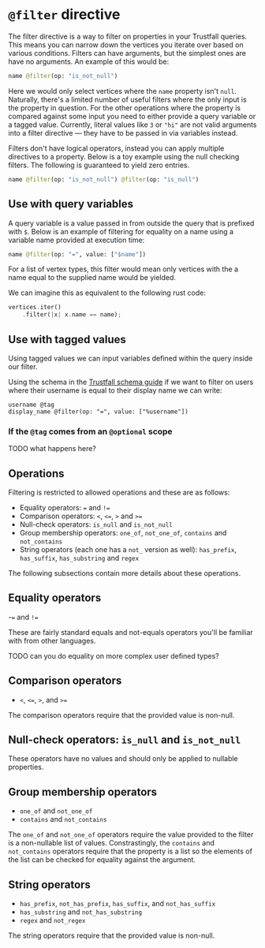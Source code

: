 # `@filter` directive

The filter directive is a way to filter on properties in your Trustfall queries. This
means you can narrow down the vertices you iterate over based on various conditions.
Filters can have arguments, but the simplest ones are have no arguments. An example
of this would be:

```graphql
name @filter(op: "is_not_null")
```

Here we would only select vertices where the `name` property isn't `null`. Naturally,
there's a limited number of useful filters where the only input is the property in
question. For the other operations where the property is compared against some input
you need to either provide a query variable or a tagged value. Currently,
literal values like `3` or `"hi"` are not valid arguments into a filter directive
— they have to be passed in via variables instead.

Filters don't have logical operators, instead you can apply multiple directives to
a property. Below is a toy example using the null checking filters. The following
is guaranteed to yield zero entries.

```graphql
name @filter(op: "is_not_null") @filter(op: "is_null")
```

## Use with query variables

A query variable is a value passed in from outside the query that is prefixed with `$`.
Below is an example of filtering for equality on a name using a variable name provided
at execution time:

```graphql
name @filter(op: "=", value: ["$name"])
```

For a list of vertex types, this filter would mean only vertices with the a name
equal to the supplied name would be yielded.

We can imagine this as equivalent to the following rust code:

```rust
vertices.iter()
    .filter(|x| x.name == name);
```

## Use with tagged values

Using tagged values we can input variables defined within the query inside
our filter.

Using the schema in the [Trustfall schema guide](../schema/index.md) if we
want to filter on users where their username is equal to their display name
we can write:

```
username @tag
display_name @filter(op: "=", value: ["%username"])
```

### If the `@tag` comes from an `@optional` scope

TODO what happens here?

## Operations

Filtering is restricted to allowed operations and these are as follows:

* Equality operators: `=` and `!=`
* Comparison operators: `<`, `<=`, `>` and `>=`
* Null-check operators: `is_null` and `is_not_null`
* Group membership operators: `one_of`, `not_one_of`, `contains` and `not_contains`
* String operators (each one has a `not_` version as well): `has_prefix`, `has_suffix`, `has_substring` and `regex`

The following subsections contain more details about these operations.

## Equality operators

-`=` and `!=`

These are fairly standard equals and not-equals operators you'll be familiar with
from other languages.

TODO can you do equality on more complex user defined types?

## Comparison operators

- `<`, `<=`, `>`, and `>=`

The comparison operators require that the provided value is non-null.

## Null-check operators: `is_null` and `is_not_null`

These operators have no values and should only be applied to nullable properties.

## Group membership operators

- `one_of` and `not_one_of`
- `contains` and `not_contains`

The `one_of` and `not_one_of` operators require the value provided to the filter is a non-nullable list
of values. Constrastingly, the `contains` and `not_contains` operators require that the property is
a list so the elements of the list can be checked for equality against the argument.

## String operators

- `has_prefix`, `not_has_prefix`, `has_suffix`, and `not_has_suffix`
- `has_substring` and `not_has_substring`
- `regex` and `not_regex`

The string operators require that the provided value is non-null.
